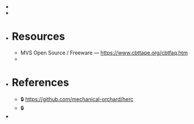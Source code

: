 -
-
- # Resources
	- MVS Open Source / Freeware — https://www.cbttape.org/cbtfaq.htm
	-
- # References
	- 🔒 https://github.com/mechanical-orchard/herc
	- 🔒
-